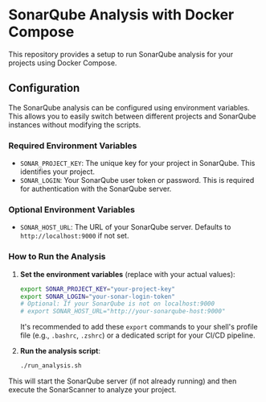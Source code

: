 # SonarQube Analysis with Docker Compose

This repository provides a setup to run SonarQube analysis for your projects using Docker Compose.

## Configuration

The SonarQube analysis can be configured using environment variables. This allows you to easily switch between different projects and SonarQube instances without modifying the scripts.

### Required Environment Variables

* `SONAR_PROJECT_KEY`: The unique key for your project in SonarQube. This identifies your project.
* `SONAR_LOGIN`: Your SonarQube user token or password. This is required for authentication with the SonarQube server.

### Optional Environment Variables

* `SONAR_HOST_URL`: The URL of your SonarQube server. Defaults to `http://localhost:9000` if not set.

### How to Run the Analysis

1. **Set the environment variables** (replace with your actual values):

    ```bash
    export SONAR_PROJECT_KEY="your-project-key"
    export SONAR_LOGIN="your-sonar-login-token"
    # Optional: If your SonarQube is not on localhost:9000
    # export SONAR_HOST_URL="http://your-sonarqube-host:9000"
    ```

    It's recommended to add these `export` commands to your shell's profile file (e.g., `.bashrc`, `.zshrc`) or a dedicated script for your CI/CD pipeline.

2. **Run the analysis script**:

    ```bash
    ./run_analysis.sh
    ```

This will start the SonarQube server (if not already running) and then execute the SonarScanner to analyze your project.

